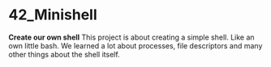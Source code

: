 # 42_Minishell

**Create our own shell**
This project is about creating a simple shell. Like an own little bash. We learned a lot about processes, file descriptors and many other things about the shell itself.
